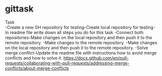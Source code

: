 # gittask

Task  
-Create a new GH repository for testing-Create local repository for testing-In readme file write down all steps you do for this task
-Connect both repositories-Make changes on the local repository and then push it to the remote repository.
-Make changes to the remote repository.
-Make changes on the local repository and then push it to the remote repository.
-Solve merge conflict-Update the readme file with instructions how to avoid merge conflicts and how to solve it.
https://docs.github.com/en/pull-requests/collaborating-with-pull-requests/addressing-merge-conflicts/about-merge-conflicts
